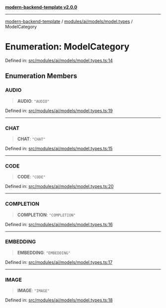 [**modern-backend-template v2.0.0**](../../../../../README.md)

***

[modern-backend-template](../../../../../modules.md) / [modules/ai/models/model.types](../README.md) / ModelCategory

# Enumeration: ModelCategory

Defined in: [src/modules/ai/models/model.types.ts:14](https://github.com/maemreyo/saas-4cus-nodejs/blob/2a5b3f3aa11335dfa561e80e1feabb8e6084261e/src/modules/ai/models/model.types.ts#L14)

## Enumeration Members

### AUDIO

> **AUDIO**: `"AUDIO"`

Defined in: [src/modules/ai/models/model.types.ts:19](https://github.com/maemreyo/saas-4cus-nodejs/blob/2a5b3f3aa11335dfa561e80e1feabb8e6084261e/src/modules/ai/models/model.types.ts#L19)

***

### CHAT

> **CHAT**: `"CHAT"`

Defined in: [src/modules/ai/models/model.types.ts:15](https://github.com/maemreyo/saas-4cus-nodejs/blob/2a5b3f3aa11335dfa561e80e1feabb8e6084261e/src/modules/ai/models/model.types.ts#L15)

***

### CODE

> **CODE**: `"CODE"`

Defined in: [src/modules/ai/models/model.types.ts:20](https://github.com/maemreyo/saas-4cus-nodejs/blob/2a5b3f3aa11335dfa561e80e1feabb8e6084261e/src/modules/ai/models/model.types.ts#L20)

***

### COMPLETION

> **COMPLETION**: `"COMPLETION"`

Defined in: [src/modules/ai/models/model.types.ts:16](https://github.com/maemreyo/saas-4cus-nodejs/blob/2a5b3f3aa11335dfa561e80e1feabb8e6084261e/src/modules/ai/models/model.types.ts#L16)

***

### EMBEDDING

> **EMBEDDING**: `"EMBEDDING"`

Defined in: [src/modules/ai/models/model.types.ts:17](https://github.com/maemreyo/saas-4cus-nodejs/blob/2a5b3f3aa11335dfa561e80e1feabb8e6084261e/src/modules/ai/models/model.types.ts#L17)

***

### IMAGE

> **IMAGE**: `"IMAGE"`

Defined in: [src/modules/ai/models/model.types.ts:18](https://github.com/maemreyo/saas-4cus-nodejs/blob/2a5b3f3aa11335dfa561e80e1feabb8e6084261e/src/modules/ai/models/model.types.ts#L18)
